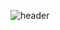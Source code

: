 ![header](https://capsule-render.vercel.app/api?type=venom&color=auto&height=300&section=header&text=HI!%20I%10am%10Sodam&fontSize=90)
